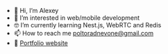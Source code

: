 - 👋 Hi, I’m Alexey
- 👀 I’m interested in web/mobile development
- 🤓 I’m currently learning Nest.js, WebRTC and Redis
- 📫 How to reach me poltoradnevone@gmail.com
- 💼 [Portfolio website](https://alexey-my-portfolio.netlify.app/)

<!---
lifeisbeautifu1/lifeisbeautifu1 is a ✨ special ✨ repository because its `README.md` (this file) appears on your GitHub profile.
You can click the Preview link to take a look at your changes.
--->
